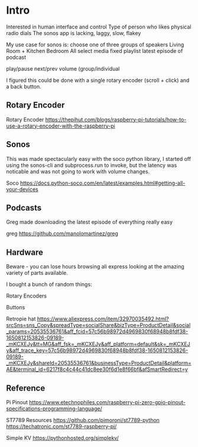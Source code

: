 # Intro

Interested in human interface and control
Type of person who likes physical radio dials
The sonos app is lacking, laggy, slow, flakey

My use case for sonos is:
choose one of three groups of speakers
Living Room + Kitchen
Bedroom
All
select media
 fixed playlist
 latest episode of podcast

play/pause
next/prev
volume (group/individual

I figured this could be done with a single rotary encoder (scroll + click) and a back button.

## Rotary Encoder

Rotary Encoder
https://thepihut.com/blogs/raspberry-pi-tutorials/how-to-use-a-rotary-encoder-with-the-raspberry-pi


## Sonos

This was made spectacularly easy with the soco python library, I started off using the sonos-cli and subprocess.run to invoke, but the latency was noticable and was not going to work with volume changes. 

Soco
https://docs.python-soco.com/en/latest/examples.html#getting-all-your-devices


## Podcasts

Greg made downloading the latest episode of everything really easy

greg
https://github.com/manolomartinez/greg

## Hardware
Beware - you can lose hours browsing ali express looking at the amazing variety of parts available.

I bought a bunch of random things:

Rotary Encoders

Buttons

Retropie hat
https://www.aliexpress.com/item/32970035492.html?srcSns=sns_Copy&spreadType=socialShare&bizType=ProductDetail&social_params=20535536761&aff_fcid=57c56b98972d4969830f68948b8fdf38-1650812153826-09189-_mKCXEJy&tt=MG&aff_fsk=_mKCXEJy&aff_platform=default&sk=_mKCXEJy&aff_trace_key=57c56b98972d4969830f68948b8fdf38-1650812153826-09189-_mKCXEJy&shareId=20535536761&businessType=ProductDetail&platform=AE&terminal_id=6217f8c4c44c41dc8ee30f6d1e8f66bf&afSmartRedirect=y


## Reference

Pi Pinout
https://www.etechnophiles.com/raspberry-pi-zero-gpio-pinout-specifications-programming-language/

ST7789 Resources
https://github.com/pimoroni/st7789-python
https://techatronic.com/st7789-raspberry-pi/



Simple KV
https://pythonhosted.org/simplekv/




